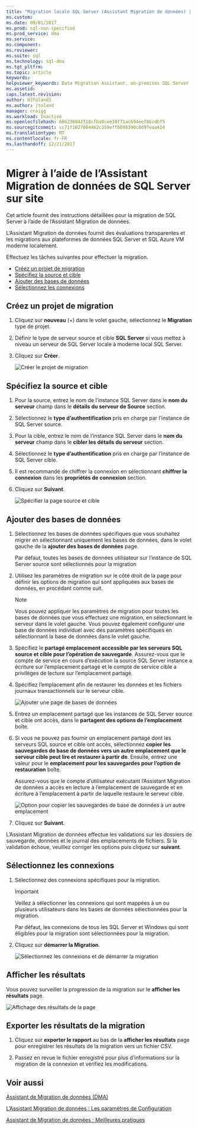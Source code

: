 ```yaml
---
title: "Migration locale SQL Server (Assistant Migration de données) | Documents Microsoft"
ms.custom: 
ms.date: 09/01/2017
ms.prod: sql-non-specified
ms.prod_service: dma
ms.service: 
ms.component: 
ms.reviewer: 
ms.suite: sql
ms.technology: sql-dma
ms.tgt_pltfrm: 
ms.topic: article
keywords: 
helpviewer_keywords: Data Migration Assistant, on-premises SQL Server
ms.assetid: 
caps.latest.revision: 
author: HJToland3
ms.author: jtoland
manager: craigg
ms.workload: Inactive
ms.openlocfilehash: 666236842318cfba0cee38f71ac694eef86cdbf5
ms.sourcegitcommit: cc71f1027884462c359effb898390c8d97eaa414
ms.translationtype: MT
ms.contentlocale: fr-FR
ms.lasthandoff: 12/21/2017
---
```

# <a name="migrate-on-premises-sql-server-using-data-migration-assistant"></a>Migrer à l’aide de l’Assistant Migration de données de SQL Server sur site

Cet article fournit des instructions détaillées pour la migration de SQL Server à l’aide de l’Assistant Migration de données.

L’Assistant Migration de données fournit des évaluations transparentes et les migrations aux plateformes de données SQL Server et SQL Azure VM moderne localement.  

Effectuez les tâches suivantes pour effectuer la migration.

- [Créez un projet de migration](#create-a-new-migration-project)
- [Spécifiez la source et cible](#specify-source-and-target)
- [Ajouter des bases de données](#add-databases)
- [Sélectionnez les connexions](#select-logins)

## <a name="create-a-new-migration-project"></a>Créez un projet de migration

1. Cliquez sur **nouveau** (+) dans le volet gauche, sélectionnez le **Migration** type de projet.

1. Définir le type de serveur source et cible **SQL Server** si vous mettez à niveau un serveur de SQL Server locale à moderne local SQL Server.

1. Cliquez sur **Créer**.

   ![Créer le projet de migration](../dma/media/NewCreate.png)

## <a name="specify-the-source-and-target"></a>Spécifiez la source et cible

1. Pour la source, entrez le nom de l’instance SQL Server dans le **nom du serveur** champ dans le **détails du serveur de Source** section. 

1. Sélectionnez le **type d’authentification** pris en charge par l’instance de SQL Server source.

1. Pour la cible, entrez le nom de l’instance SQL Server dans le **nom du serveur** champ dans le **cibler les détails du serveur** section. 

1. Sélectionnez le **type d’authentification** pris en charge par l’instance de SQL Server cible.

1. Il est recommandé de chiffrer la connexion en sélectionnant **chiffrer la connexion** dans les **propriétés de connexion** section.

1. Cliquez sur **Suivant**.

   ![Spécifier la page source et cible](../dma/media/SourceTarget.png)

## <a name="add-databases"></a>Ajouter des bases de données

1. Sélectionnez les bases de données spécifiques que vous souhaitez migrer en sélectionnant uniquement les bases de données, dans le volet gauche de la **ajouter des bases de données** page.

   Par défaut, toutes les bases de données utilisateur sur l’instance de SQL Server source sont sélectionnés pour la migration

1. Utilisez les paramètres de migration sur le côté droit de la page pour définir les options de migration qui sont appliquées aux bases de données, en procédant comme suit.

   > [!NOTE]
   > Vous pouvez appliquer les paramètres de migration pour toutes les bases de données que vous effectuez une migration, en sélectionnant le serveur dans le volet gauche. Vous pouvez également configurer une base de données individuel avec des paramètres spécifiques en sélectionnant la base de données dans le volet gauche.


 1. Spécifiez le **partagé emplacement accessible par les serveurs SQL source et cible pour l’opération de sauvegarde**. Assurez-vous que le compte de service en cours d’exécution la source SQL Server instance a écriture sur l’emplacement partagé et le compte de service cible a privilèges de lecture sur l’emplacement partagé.

 1. Spécifiez l’emplacement afin de restaurer les données et les fichiers journaux transactionnels sur le serveur cible.

    ![Ajouter une page de bases de données](../dma/media/AddDatabases.png)

1. Entrez un emplacement partagé que les instances de SQL Server source et cible ont accès, dans le **partagent des options de l’emplacement** boîte.

1. Si vous ne pouvez pas fournir un emplacement partagé dont les serveurs SQL source et cible ont accès, sélectionnez **copier les sauvegardes de base de données vers un autre emplacement que le serveur cible peut lire et restaurer à partir de**. Ensuite, entrez une valeur pour le **emplacement pour les sauvegardes pour l’option de restauration** boîte. 

   Assurez-vous que le compte d’utilisateur exécutant l’Assistant Migration de données a accès en lecture à l’emplacement de sauvegarde et en écriture à l’emplacement à partir de laquelle restaure le serveur cible.

   ![Option pour copier les sauvegardes de base de données à un autre emplacement](../dma/media/CopyDatabaseDifferentLocation.png)

1. Cliquez sur **Suivant**.

L’Assistant Migration de données effectue les validations sur les dossiers de sauvegarde, données et le journal des emplacements de fichiers. Si la validation échoue, veuillez corriger les options puis cliquez sur **suivant**.

## <a name="select-logins"></a>Sélectionnez les connexions

1. Sélectionnez des connexions spécifiques pour la migration.

   > [!IMPORTANT]
   > Veillez à sélectionner les connexions qui sont mappées à un ou plusieurs utilisateurs dans les bases de données sélectionnées pour la migration.   

   Par défaut, les connexions de tous les SQL Server et Windows qui sont éligibles pour la migration sont sélectionnées pour la migration.

1. Cliquez sur **démarrer la Migration**.

   ![Sélectionnez les connexions et de démarrer la migration](../dma/media/SelectLogins.png)

## <a name="view-results"></a>Afficher les résultats

Vous pouvez surveiller la progression de la migration sur le **afficher les résultats** page.

![Affichage des résultats de la page](../dma/media/ViewResults.png)

## <a name="export-migration-results"></a>Exporter les résultats de la migration

1. Cliquez sur **exporter le rapport** au bas de la **afficher les résultats** page pour enregistrer les résultats de la migration vers un fichier CSV.

1. Passez en revue le fichier enregistré pour plus d’informations sur la migration de la connexion et vérifiez les modifications.

## <a name="see-also"></a>Voir aussi

[Assistant de Migration de données (DMA)](../dma/dma-overview.md)

[L’Assistant Migration de données : Les paramètres de Configuration](../dma/dma-configurationsettings.md)

[Assistant de Migration de données : Meilleures pratiques](../dma/dma-bestpractices.md)

